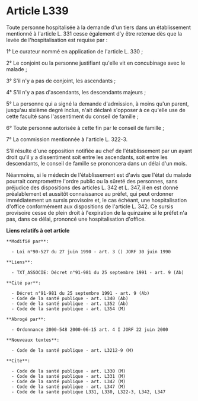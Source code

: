# Article L339

Toute personne hospitalisée à la demande d'un tiers dans un établissement mentionné à l'article L. 331 cesse également d'y
être retenue dès que la levée de l'hospitalisation est requise par :

1° Le curateur nommé en application de l'article L. 330 ;

2° Le conjoint ou la personne justifiant qu'elle vit en concubinage avec le malade ;

3° S'il n'y a pas de conjoint, les ascendants ;

4° S'il n'y a pas d'ascendants, les descendants majeurs ;

5° La personne qui a signé la demande d'admission, à moins qu'un parent, jusqu'au sixième degré inclus, n'ait déclaré
s'opposer à ce qu'elle use de cette faculté sans l'assentiment du conseil de famille ;

6° Toute personne autorisée à cette fin par le conseil de famille ;

7° La commission mentionnée à l'article L. 322-3.

S'il résulte d'une opposition notifiée au chef de l'établissement par un ayant droit qu'il y a dissentiment soit entre les
ascendants, soit entre les descendants, le conseil de famille se prononcera dans un délai d'un mois.

Néanmoins, si le médecin de l'établissement est d'avis que l'état du malade pourrait compromettre l'ordre public ou la sûreté
des personnes, sans préjudice des dispositions des articles L. 342 et L. 347, il en est donné préalablement et aussitôt
connaissance au préfet, qui peut ordonner immédiatement un sursis provisoire et, le cas échéant, une hospitalisation d'office
conformément aux dispositions de l'article L. 342. Ce sursis provisoire cesse de plein droit à l'expiration de la quinzaine
si le préfet n'a pas, dans ce délai, prononcé une hospitalisation d'office.

**Liens relatifs à cet article**

	**Modifié par**:

	  - Loi n°90-527 du 27 juin 1990 - art. 3 () JORF 30 juin 1990

	**Liens**:

	  - TXT_ASSOCIE: Décret n°91-981 du 25 septembre 1991 - art. 9 (Ab)

	**Cité par**:

	  - Décret n°91-981 du 25 septembre 1991 - art. 9 (Ab)
	  - Code de la santé publique - art. L340 (Ab)
	  - Code de la santé publique - art. L352 (Ab)
	  - Code de la santé publique - art. L354 (M)

	**Abrogé par**:

	  - Ordonnance 2000-548 2000-06-15 art. 4 I JORF 22 juin 2000

	**Nouveaux textes**:

	  - Code de la santé publique - art. L3212-9 (M)

	**Cite**:

	  - Code de la santé publique - art. L330 (M)
	  - Code de la santé publique - art. L331 (M)
	  - Code de la santé publique - art. L342 (M)
	  - Code de la santé publique - art. L347 (M)
	  - Code de la santé publique L331, L330, L322-3, L342, L347
